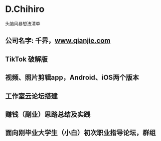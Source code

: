 # D.Chihiro
头脑风暴想法清单

## 公司名字: 千界，www.qianjie.com

## TikTok 破解版
## 视频、照片剪辑app，Android、iOS两个版本
## 工作室云论坛搭建
## 赚钱（副业）思路总结及实践
## 面向刚毕业大学生（小白）初次职业指导论坛，群组
